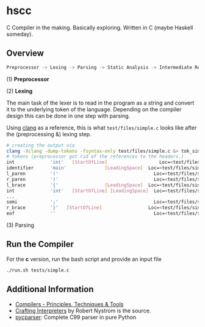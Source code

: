# hscc

C Compiler in the making. Basically exploring. Written in C (maybe Haskell someday).

## Overview

```bash
Preprocessor -> Lexing -> Parsing -> Static Analysis -> Intermediate Representation -> Optimization -> Code Generation
```
(1) **Preprocessor**

(2) **Lexing**

The main task of the lexer is to read in the program as a string and convert it to the underlying token of the language. Depending on the compiler design this can be done in one step with parsing.

Using [clang](https://github.com/llvm/llvm-project/tree/main) as a reference, this is what `test/files/simple.c` looks like after the (preprocessing &) lexing step.

```bash
# creating the output via
clang -Xclang -dump-tokens -fsyntax-only test/files/simple.c &> tok_simple_c_clang
# tokens (preprocessor got rid of the references to the headers.)
int             'int'	[StartOfLine]	                Loc=<test/files/simple.c:3:1>
identifier      'main'	            [LeadingSpace]	Loc=<test/files/simple.c:3:5>
l_paren         '('		                              Loc=<test/files/simple.c:3:9>
r_paren         ')'		                              Loc=<test/files/simple.c:3:10>
l_brace         '{'	                [LeadingSpace]	Loc=<test/files/simple.c:3:12>
int             'int'	[StartOfLine] [LeadingSpace]  Loc=<test/files/simple.c:4:5>
...
semi            ';'		                              Loc=<test/files/simple.c:14:13>
r_brace         '}'	  [StartOfLine]	                Loc=<test/files/simple.c:15:1>
eof             ''		                              Loc=<test/files/simple.c:15:2>
```

(3) Parsing


## Run the Compiler

For the **c** version, run the bash script and provide an input file
```bash 
./run.sh tests/simple.c
```

## Additional Information

- [Compilers - Principles, Techniques & Tools](https://en.wikipedia.org/wiki/Compilers:_Principles,_Techniques,_and_Tools)
- [Crafting Interpreters](https://craftinginterpreters.com/) by Robert Nystrom is the source.
- [pycparser](https://github.com/eliben/pycparser): Complete C99 parser in pure Python

